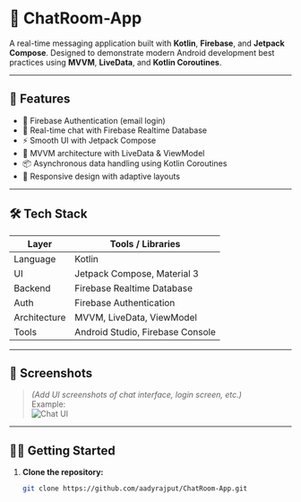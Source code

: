 # 💬 ChatRoom-App

A real-time messaging application built with **Kotlin**, **Firebase**, and **Jetpack Compose**. Designed to demonstrate modern Android development best practices using **MVVM**, **LiveData**, and **Kotlin Coroutines**.

---

## 🚀 Features

- 🔐 Firebase Authentication (email login)
- 💬 Real-time chat with Firebase Realtime Database
- ⚡ Smooth UI with Jetpack Compose
- 🧠 MVVM architecture with LiveData & ViewModel
- 📦 Asynchronous data handling using Kotlin Coroutines
- 📱 Responsive design with adaptive layouts

---

## 🛠 Tech Stack

| Layer        | Tools / Libraries                        |
|--------------|------------------------------------------|
| Language     | Kotlin                                   |
| UI           | Jetpack Compose, Material 3              |
| Backend      | Firebase Realtime Database               |
| Auth         | Firebase Authentication                  |
| Architecture | MVVM, LiveData, ViewModel                |
| Tools        | Android Studio, Firebase Console         |

---

## 📸 Screenshots

> *(Add UI screenshots of chat interface, login screen, etc.)*  
> Example:  
> ![Chat UI](screenshots/chat_ui.png)

---

## 🧑‍💻 Getting Started

1. **Clone the repository:**
   ```bash
   git clone https://github.com/aadyrajput/ChatRoom-App.git
